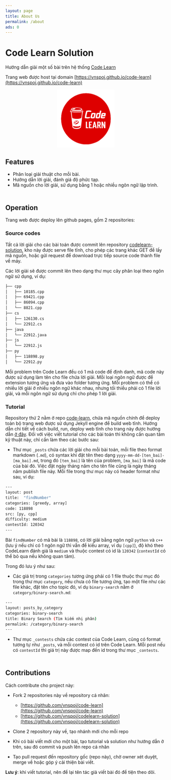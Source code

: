 ```yaml
---
layout: page
title: About Us
permalink: /about
ads: 0
---
```


# Code Learn Solution

Hướng dẫn giải một số bài trên hệ thống [Code Learn](https://codelearn.io/Training/)

Trang web được host tại domain [https://vnspoj.github.io/code-learn](https://vnspoj.github.io/code-learn)

<p align="center">
<img src="./static/img/favicon.png" width="180px">
</p>

## Features

+ Phân loại giải thuật cho mỗi bài.
+ Hướng dẫn lời giải, đánh giá độ phức tạp.
+ Mã nguồn cho lời giải, sử dụng bằng 1 hoặc nhiều ngôn ngữ lập trình.

<!-- vnspoj.github.io_ads_post_upper_related -->
<div style="margin-top: 50px; margin-bottom: 30px">
<ins class="adsbygoogle"
	style="display:block"
	data-ad-client="ca-pub-2949659900148168"
	data-ad-slot="1965177778"
	data-ad-format="auto"
	data-full-width-responsive="true"></ins>
</div>

## Operation

Trang web được deploy lên github pages, gồm 2 repositories:

### Source codes

Tất cả lời giải cho các bài toán được commit lên repository [codelearn-solution](https://github.com/vnspoj/codelearn-solution), kho này được serve file tĩnh, cho phép các trang khác GET để lấy mã nguồn, hoặc gửi request để download trực tiếp source code thành file về máy.

Các lời giải sẽ được commit lên theo dạng thư mục cây phân loại theo ngôn ngữ sử dụng, ví dụ:

```bash
├── cpp
│   ├── 10185.cpp
│   ├── 69421.cpp
│   ├── 86094.cpp
│   └── 8821.cpp
├── cs
│   ├── 126130.cs
│   └── 22912.cs
├── java
│   └── 22912.java
├── js
│   └── 22912.js
├── py
│   ├── 118898.py
│   └── 22912.py
```

Mỗi problem trên Code Learn đều có 1 mã code để định danh, mã code này được sử dụng làm tên cho file chứa lời giải. Mỗi loại ngôn ngữ được để extension tương ứng và đưa vào folder tương ứng. Mỗi problem có thể có nhiều lời giải ở nhiều ngôn ngữ khác nhau, nhưng tối thiểu phải có 1 file lời giải, và mỗi ngôn ngữ sử dụng chỉ cho phép 1 lời giải.

### Tutorial

Repository thứ 2 nằm ở repo [code-learn](https://github.com/vnspoj/code-learn), chứa mã nguồn chính để deploy toàn bộ trang web được sử dụng Jekyll engine để build web tĩnh. Hướng dẫn chi tiết về cách build, run, deploy web tĩnh cho trang này được hướng dẫn [ở đây](https://github.com/vnspoj/vnspoj.github.io#development). Đối với việc viết tutorial cho các bài toán thì không cần quan tâm kỹ thuật này, chỉ cần làm theo các bước sau:

+ Thư mục `_posts` chứa các lời giải cho mỗi bài toán, mỗi file theo format markdown (`.md`), có syntax khi đặt tên theo dạng `yyyy-mm-dd-[ten_bai]-[ma_bai].md`, trong đó `[ten_bai]` là tên của problem, `[ma_bai]` là mã code của bài đó. Việc đặt ngày tháng năm cho tên file cũng là ngày tháng năm publish file này. Mỗi file trong thư mục này có header format như sau, ví dụ:

```bash
---
layout: post
title:  "findNumber"
categories: [greedy, array]
code: 118898
src: [py, cpp]
difficulty: medium
contestId: 120342
---
```

Bài `findNumber` có mã bài là `118898`, có lời giải bằng ngôn ngữ `python` và `c++` (lưu ý nếu chỉ có 1 ngôn ngữ thì vẫn để kiểu array, ví dụ `[cpp]`), độ khó theo CodeLearn đánh giá là `medium` và thuộc contest có id là `120342` (`contestId` có thể bỏ qua nếu không quan tâm).

Trong đó lưu ý như sau:

+ Các giá trị trong `categories` tương ứng phải có 1 file thuộc thư mục đó trong thư mục `category`, nếu chưa có file tương ứng, tạo một file như các file khác, đặt tên cho topic đó, ví dụ `binary-search` nằm ở `category/binary-search.md`:

```bash
---
layout: posts_by_category
categories: binary-search
title: Binary Search (Tìm kiếm nhị phân)
permalink: /category/binary-search
---
```

+ Thư mục `_contests` chứa các contest của Code Learn, cũng có format tương tự như `_posts`, và mỗi contest có id trên Code Learn. Mỗi post nếu có `contestId` thì giá trị này được map đến id trong thư mục `_contests`.

<!-- vnspoj.github.io_ads_post_upper_related -->
<div style="margin-top: 50px; margin-bottom: 30px">
<ins class="adsbygoogle"
	style="display:block"
	data-ad-client="ca-pub-2949659900148168"
	data-ad-slot="1965177778"
	data-ad-format="auto"
	data-full-width-responsive="true"></ins>
</div>

## Contributions

Cách contribute cho project này:

+ Fork 2 repositories này về repository cá nhân:
	+ [https://github.com/vnspoj/code-learn](https://github.com/vnspoj/code-learn)
	+ [https://github.com/vnspoj/codelearn-solution](https://github.com/vnspoj/codelearn-solution)

+ Clone 2 repository này về, tạo nhánh mới cho mỗi repo
+ Khi có bài viết mới cho một bài, tạo tutorial và solution như hướng dẫn ở trên, sau đó commit và push lên repo cá nhân
+ Tạo pull request đến repository gốc (repo này), chờ owner xét duyệt, merge về hoặc góp ý cải thiện bài viết.

**Lưu ý**: khi viết tutorial, nên để lại tên tác giả viết bài đó để tiện theo dõi.
